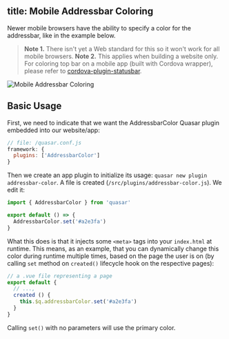 title: Mobile Addressbar Coloring
---
Newer mobile browsers have the ability to specify a color for the addressbar, like in the example below.

> **Note 1.** There isn't yet a Web standard for this so it won't work for all mobile browsers.
> **Note 2.** This applies when building a website only. For coloring top bar on a mobile app (built with Cordova wrapper), please refer to [cordova-plugin-statusbar](https://cordova.apache.org/docs/en/latest/reference/cordova-plugin-statusbar/).

![Mobile Addressbar Coloring](/images/mobile-address-bar-colors.jpg "Mobile Addressbar Coloring")

## Basic Usage

First, we need to indicate that we want the AddressbarColor Quasar plugin embedded into our website/app:

```js
// file: /quasar.conf.js
framework: {
  plugins: ['AddressbarColor']
}
```

Then we create an app plugin to initialize its usage: `quasar new plugin addressbar-color`. A file is created (`/src/plugins/addressbar-color.js`). We edit it:

```js
import { AddressbarColor } from 'quasar'

export default () => {
  AddressbarColor.set('#a2e3fa')
}
```

What this does is that it injects some `<meta>` tags into your `index.html` at runtime. This means, as an example, that you can dynamically change this color during runtime multiple times, based on the page the user is on (by calling `set` method on `created()` lifecycle hook on the respective pages):

```js
// a .vue file representing a page
export default {
  // ...,
  created () {
    this.$q.addressbarColor.set('#a2e3fa')
  }
}
```

Calling `set()` with no parameters will use the primary color.

